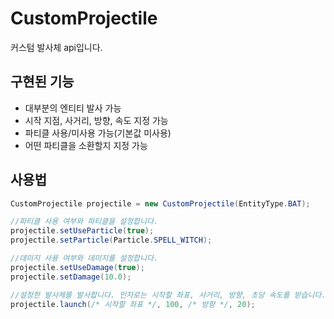 # CustomProjectile
 커스텀 발사체 api입니다.
 
 구현된 기능
 --
 - 대부분의 엔티티 발사 가능
 - 시작 지점, 사거리, 방향, 속도 지정 가능
 - 파티클 사용/미사용 가능(기본값 미사용)
 - 어떤 파티클을 소환할지 지정 가능

사용법
--
```java
CustomProjectile projectile = new CustomProjectile(EntityType.BAT);

//파티클 사용 여부와 파티클을 설정합니다.
projectile.setUseParticle(true);
projectile.setParticle(Particle.SPELL_WITCH);

//데미지 사용 여부와 데미지를 설정합니다.
projectile.setUseDamage(true);
projectile.setDamage(10.0);

//설정한 발사체를 발사합니다. 인자로는 시작할 좌표, 사거리, 방향, 초당 속도를 받습니다.
projectile.launch(/* 시작할 좌표 */, 100, /* 방향 */, 20);

```

